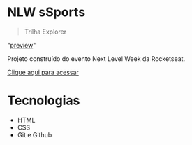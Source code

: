# NLW sSports

> Trilha Explorer

"[preview](./.github/preview.png)"

Projeto construído do evento Next Level Week da Rocketseat.

[Clique aqui para acessar](https://lucas-p00.github.io/Maratona-NLW-Explorer)

# Tecnologias

- HTML
- CSS
- Git e Github
